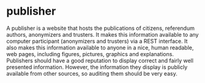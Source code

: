 # publisher

A publisher is a website that hosts the publications of citizens, referendum authors, anonymizers and trusters.
It makes this information available to any computer participant (anonymizers and trusters) via a REST interface.
It also makes this information available to anyone in a nice, human readable, web pages, including figures, pictures, graphics and explanations.
Publishers should have a good reputation to display correct and fairly well presented information.
However, the information they display is publicly available from other sources, so auditing them should be very easy.
